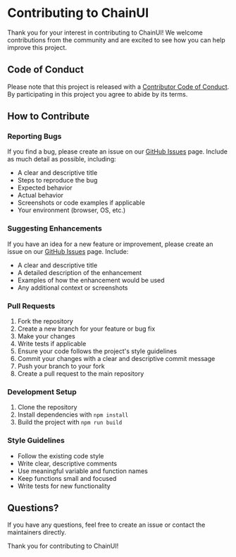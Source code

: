 # Contributing to ChainUI

Thank you for your interest in contributing to ChainUI! We welcome contributions from the community and are excited to see how you can help improve this project.

## Code of Conduct

Please note that this project is released with a [Contributor Code of Conduct](CODE_OF_CONDUCT.md). By participating in this project you agree to abide by its terms.

## How to Contribute

### Reporting Bugs

If you find a bug, please create an issue on our [GitHub Issues](https://github.com/luxiubai/chainui.js/issues) page. Include as much detail as possible, including:

- A clear and descriptive title
- Steps to reproduce the bug
- Expected behavior
- Actual behavior
- Screenshots or code examples if applicable
- Your environment (browser, OS, etc.)

### Suggesting Enhancements

If you have an idea for a new feature or improvement, please create an issue on our [GitHub Issues](https://github.com/luxiubai/chainui.js/issues) page. Include:

- A clear and descriptive title
- A detailed description of the enhancement
- Examples of how the enhancement would be used
- Any additional context or screenshots

### Pull Requests

1. Fork the repository
2. Create a new branch for your feature or bug fix
3. Make your changes
4. Write tests if applicable
5. Ensure your code follows the project's style guidelines
6. Commit your changes with a clear and descriptive commit message
7. Push your branch to your fork
8. Create a pull request to the main repository

### Development Setup

1. Clone the repository
2. Install dependencies with `npm install`
3. Build the project with `npm run build`

### Style Guidelines

- Follow the existing code style
- Write clear, descriptive comments
- Use meaningful variable and function names
- Keep functions small and focused
- Write tests for new functionality

## Questions?

If you have any questions, feel free to create an issue or contact the maintainers directly.

Thank you for contributing to ChainUI!
